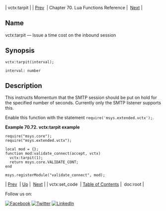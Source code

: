 | vctx:tarpit |
| [Prev](lua.ref.vctx_set_code.php)  | Chapter 70. Lua Functions Reference |  [Next](lua.ref.xml.doc_root.php) |

<a name="lua.ref.vctx_tarpit"></a>
## Name

vctx:tarpit — Issue a time cost on the inbound session

<a name="idp19327536"></a>
## Synopsis

`vctx:tarpit(interval);`

`interval: number`<a name="idp19330496"></a>
## Description

This instructs Momentum that the SMTP session should be put on hold for the specified number of seconds. Currently only the SMTP listener supports this.

Enable this function with the statement `require('msys.extended.vctx');`.

<a name="lua.ref.vctx_tarpit.example"></a>

**Example 70.72. vctx:tarpit example**

```
require("msys.core");
require("msys.extended.vctx");

local mod = {};
function mod:validate_connect(accept, vctx)
  vctx:tarpit(1);
  return msys.core.VALIDATE_CONT;
end

msys.registerModule("validate_connect", mod);
```

| [Prev](lua.ref.vctx_set_code.php)  | [Up](lua.function.details.php) |  [Next](lua.ref.xml.doc_root.php) |
| vctx:set_code  | [Table of Contents](index.php) |  doc:root |

Follow us on:

[![Facebook](https://support.messagesystems.com/images/icon-facebook.png)](http://www.facebook.com/messagesystems) [![Twitter](https://support.messagesystems.com/images/icon-twitter.png)](http://twitter.com/#!/MessageSystems) [![LinkedIn](https://support.messagesystems.com/images/icon-linkedin.png)](http://www.linkedin.com/company/message-systems)